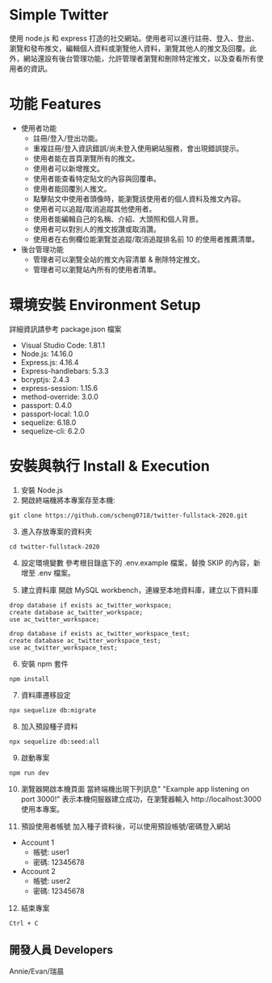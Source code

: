 
# Simple Twitter

使用 node.js 和 express 打造的社交網站。使用者可以進行註冊、登入、登出、瀏覽和發布推文，編輯個人資料或瀏覽他人資料，瀏覽其他人的推文及回覆。此外，網站還設有後台管理功能，允許管理者瀏覽和刪除特定推文，以及查看所有使用者的資訊。

# 功能 Features

- 使用者功能
  - 註冊/登入/登出功能。
  - 重複註冊/登入資訊錯誤/尚未登入使用網站服務，會出現錯誤提示。
  - 使用者能在首頁瀏覽所有的推文。
  - 使用者可以新增推文。
  - 使用者能查看特定貼文的內容與回覆串。
  - 使用者能回覆別人推文。
  - 點擊貼文中使用者頭像時，能瀏覽該使用者的個人資料及推文內容。
  - 使用者可以追蹤/取消追蹤其他使用者。
  - 使用者能編輯自己的名稱、介紹、大頭照和個人背景。
  - 使用者可以對別人的推文按讚或取消讚。
  - 使用者在右側欄位能瀏覽並追蹤/取消追蹤排名前 10 的使用者推薦清單。
- 後台管理功能
  - 管理者可以瀏覽全站的推文內容清單 & 刪除特定推文。
  - 管理者可以瀏覽站內所有的使用者清單。


# 環境安裝 Environment Setup

詳細資訊請參考 package.json 檔案
- Visual Studio Code: 1.81.1
- Node.js: 14.16.0
- Express.js: 4.16.4
- Express-handlebars: 5.3.3
- bcryptjs: 2.4.3
- express-session: 1.15.6
- method-override: 3.0.0
- passport: 0.4.0
- passport-local: 1.0.0
- sequelize: 6.18.0
- sequelize-cli: 6.2.0

# 安裝與執行 Install & Execution

1. 安裝 Node.js
2. 開啟終端機將本專案存至本機:
```
git clone https://github.com/scheng0718/twitter-fullstack-2020.git
```
3. 進入存放專案的資料夾
```
cd twitter-fullstack-2020
```
4. 設定環境變數
參考根目錄底下的 .env.example 檔案，替換 SKIP 的內容，新增至 .env 檔案。

5. 建立資料庫
開啟 MySQL workbench，連線至本地資料庫，建立以下資料庫 

```
drop database if exists ac_twitter_workspace;
create database ac_twitter_workspace;
use ac_twitter_workspace;

drop database if exists ac_twitter_workspace_test;
create database ac_twitter_workspace_test;
use ac_twitter_workspace_test;
```
6. 安裝 npm 套件
```
npm install
```
7. 資料庫遷移設定
```
npx sequelize db:migrate 
```
8. 加入預設種子資料
```
npx sequelize db:seed:all 
```
9. 啟動專案
```
npm run dev
```
10. 瀏覽器開啟本機頁面
當終端機出現下列訊息" "Example app listening on port 3000!" 表示本機伺服器建立成功，在瀏覽器輸入 http://localhost:3000 使用本專案。

11. 預設使用者帳號
加入種子資料後，可以使用預設帳號/密碼登入網站
- Account 1
  - 帳號: user1
  - 密碼: 12345678
- Account 2
  - 帳號: user2
  - 密碼: 12345678

12. 結束專案
```
Ctrl + C
```

## 開發人員 Developers
Annie/Evan/瑞晨